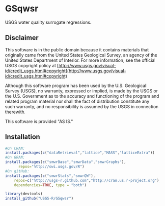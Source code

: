 GSqwsr
======

USGS water quality surrogate regressions.

Disclaimer
----------
This software is in the public domain because it contains materials that originally came from the United States Geological Survey, an agency of the United States Department of Interior. For more information, see the official USGS copyright policy at [http://www.usgs.gov/visual-id/credit_usgs.html#copyright](http://www.usgs.gov/visual-id/credit_usgs.html#copyright)

Although this software program has been used by the U.S. Geological Survey (USGS), no warranty, expressed or implied, is made by the USGS or the U.S. Government as to the accuracy and functioning of the program and related program material nor shall the fact of distribution constitute any such warranty, and no responsibility is assumed by the USGS in connection therewith.

This software is provided "AS IS."

Installation
------------

```r
#On CRAN:
install.packages(c("dataRetrieval","lattice","MASS","latticeExtra"))
#On GRAN:
install.packages(c("smwrBase","smwrData","smwrGraphs"),
      repos="http://owi.usgs.gov/R")
#On gitHub:
install.packages(c("smwrStats","smwrQW"), 
    repos=c("http://usgs-r.github.com","http://cran.us.r-project.org"), 
    dependencies=TRUE, type = "both")

library(devtools)
install_github("USGS-R/GSqwsr")
```
